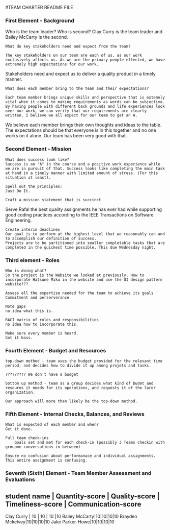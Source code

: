 #TEAM CHARTER README FILE

### First Element - Background
 Who is the team leader? Who is second?
  Clay Curry is the team leader and Bailey McCarty is the second. 

    What do key stakeholders need and expect from the team?
    
    The key stakeholders on our team are each of us, as our work exclusively affects us. As we are the primary people effected, we have extremely high expectations for our work. 
Stakeholders need and expect us to deliver a quality product in a timely manner.

    What does each member bring to the team and their expectations?
    
    Each team member brings unique skills and perspective that is extemely vital when it comes to making requirements as words can be subjective. By having people with different back grounds and life experiences look over our work, we can verify that our requirements are clearly written. I believe we all expect for our team to get an A. 
We believe each member brings their own thoughts and ideas to the table. The expectations should be that everyone is in this together and no one works on it alone. Our team has been very good with that.



### Second Element - Mission
    What does success look like?
    Success is an "A" in the course and a positive work experience while we are in pursuit of that. Success looks like completing the main task at hand in a timely manner with limited amount of stress. (For this situation at least).
    
    Spell out the principles:
    Just Do It.

    Craft a mission statement that is succinct
Serve Rafal the best quality assignments he has ever had while supporting good coding practices according to the IEEE Transactions on Software Engineering.

    Create interim deadlines
    Our goal is to perform at the highest level that we reasonably can and to accomplish our definition of success. 
    Projects are to be partitioned into smaller completable tasks that are completed in the quickest time possible. This due Wednesday night.
    


### Third element - Roles
    Who is doing what?
    So the project is the Website we looked at previously. How to incorporate Hatsune Miku in the website and use the UI design pattern website???

    Assess all the expertise needed for the team to achieve its goals
    Commitment and perserverance

    Note gaps
    no idea what this is.

    RACI matrix of roles and responsibilities
    no idea how to incorporate this.

    Make sure every member is heard. 
    Got it boss.


### Fourth Element - Budget and Resources
    top-down method - team uses the budget provided for the relevant time period, and decides how to divide it up among projets and tasks.
    
    ????????? We don't have a budget

    bottom up method - team as a group decides what kind of budet and resoures it needs for its operations, and requests it of the larer organization.

    Our approach will more than likely be the top-down method.



### Fifth Element - Internal Checks, Balances, and Reviews
    What is expected of each member and when?
    Get it done.

    Full team check-ins
        Goals set and met for each check-in (possibly 3 Teams checkin with groupme conversations in between)

    Ensure no confusion about performanace and individual assignments.
    This entire assignment is confusing.


### Seventh (Sixth) Element - Team Member Assessment and Evaluations
student name |  Quantity-score | Quality-score | Timeliness-score | Communication-score
-----------------------------
Clay Curry | 10 | 10 | 10 |10
Bailey McCarty|10|10|10|10
Brayden Mckelvey|10|10|10|10
Jake Parker-Howe|10|10|10|10
